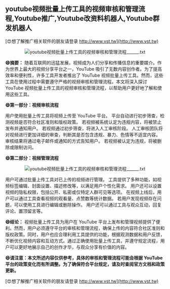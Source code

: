## **youtube视频批量上传工具的视频审核和管理流程,Youtube推广,Youtube改资料机器人,Youtube群发机器人**

[😍想了解推广相关软件的朋友请登录 http://www.vst.tw](http://www.vst.tw)

 <center><img src="https://vst.tw/MP4/tuiguang/png/4.png" alt="youtube视频批量上传工具的视频审核和管理流程______.txt"></center>

**😄摘要：**
随着互联网的迅猛发展，视频成为人们分享和传播信息的重要媒介。作为世界上最大的视频分享平台之一，YouTube 吸引了无数内容创作者。为了提高效率和便利性，许多工具开发者推出了 YouTube 视频批量上传工具。然而，这些工具在使用过程中需要遵守严格的视频审核和管理流程。本文将深入探讨 YouTube 视频批量上传工具的视频审核和管理流程，以帮助用户更好地了解和使用这些工具。

**😄第一部分：视频审核流程**

用户使用批量上传工具将视频上传至 YouTube 平台。
平台自动进行初步筛查，检测视频是否符合社区准则和版权政策。
若视频被系统认定为违规内容，将被禁止发布并通知用户。
若视频通过初步筛查，将进入人工审核阶段。
人工审核团队将对视频进行更加详细的审查，判断其是否包含违规、暴力、色情等不适宜内容。
审核结果将通过电子邮件或通知的方式告知用户。
若视频被认定为违规，将被删除或限制访问。

**😄第二部分：视频管理流程**

 <center><img src="https://vst.tw/MP4/tuiguang/png/3.png" alt="youtube视频批量上传工具的视频审核和管理流程______.txt"></center>

用户可通过批量上传工具对已上传的视频进行管理。
工具提供了多种功能，如视频标签编辑、封面设置、描述修改等，以满足用户个性化需求。
用户还可以设置视频的隐私权限，包括公开、私密或仅特定人群可见等选项。
在视频上线后，用户可以通过工具查看视频的观看量、点赞数等统计数据。
若用户发现视频存在问题，可以使用工具进行编辑或删除操作。
用户还可以通过工具与观众互动，回复评论、置顶留言等。

**😄结论：**
视频批量上传工具为用户在 YouTube 平台上发布和管理视频提供了便利。然而，用户必须遵守平台的审核和管理流程，确保上传的内容符合社区准则和版权政策。同时，用户也应合理利用工具提供的功能，根据观测数据和用户反馈，不断优化视频内容和互动方式。通过正确使用批量上传工具，并遵守规定流程，用户可以更好地展示自己的创作才华，与观众分享有价值的内容。

**😄请注意：本文所述内容仅供参考，具体的审核和管理流程可能会根据 YouTube 平台的政策变化而有所调整。为了确保符合平台规定，请及时查阅官方文档和政策更新。**

[😍想了解推广相关软件的朋友请登录 http://www.vst.tw](http://www.vst.tw)



